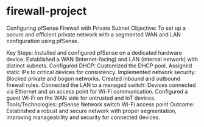 # firewall-project
Configuring pfSense Firewall with Private Subnet
Objective:
To set up a secure and efficient private network with a segmented WAN and LAN configuration using pfSense.

Key Steps:
Installed and configured pfSense on a dedicated hardware device.
Established a WAN (Internet-facing) and LAN (internal network) with distinct subnets.
Configured DHCP:
Customized the DHCP pool.
Assigned static IPs to critical devices for consistency.
Implemented network security:
Blocked private and bogon networks.
Created inbound and outbound firewall rules.
Connected the LAN to a managed switch:
Devices connected via Ethernet and an access point for Wi-Fi communication.
Configured a guest Wi-Fi on the WAN side for untrusted and IoT devices.
Tools/Technologies:
pfSense
Network switch
Wi-Fi access point
Outcome:
Established a robust and secure network with proper segmentation, improving manageability and security for connected devices.
